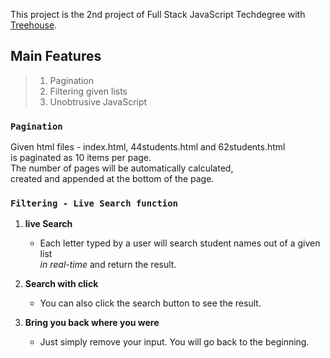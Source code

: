 This project is the 2nd project of Full Stack JavaScript Techdegree with [Treehouse](https://teamtreehouse.com).

## Main Features

> 1. Pagination <br>
> 2. Filtering given lists <br>
> 3. Unobtrusive JavaScript

### `Pagination`

Given html files - index.html, 44students.html and 62students.html<br>is paginated as 10 items per page.<br> The number of pages will be automatically calculated,<br>created and appended at the bottom of the page.

### `Filtering - Live Search function`

1. **live Search**

   - Each letter typed by a user will search student names out of a given list<br>_in real-time_ and return the result.

2. **Search with click**

   - You can also click the search button to see the result.

3. **Bring you back where you were**

   - Just simply remove your input. You will go back to the beginning.

